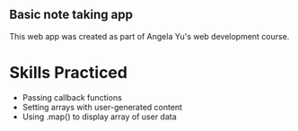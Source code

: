 ## Basic note taking app

This web app was created as part of Angela Yu's web development course.

# Skills Practiced

- Passing callback functions
- Setting arrays with user-generated content
- Using .map() to display array of user data
